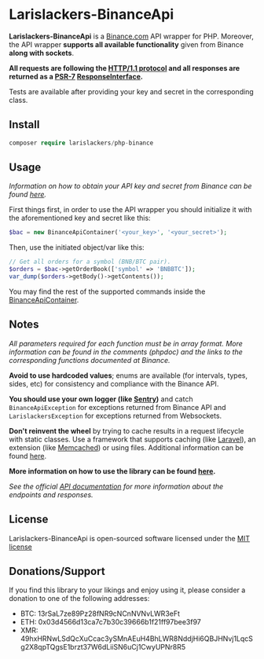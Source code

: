 # Larislackers-BinanceApi

**Larislackers-BinanceApi** is a [Binance.com](https://binance.com) API wrapper for PHP. Moreover, the API wrapper **supports all available functionality** given from Binance **along with sockets**.

**All requests are following the [HTTP/1.1 protocol](https://tools.ietf.org/html/rfc2616) and all responses are returned as a [PSR-7](http://docs.guzzlephp.org/en/stable/psr7.html) [ResponseInterface](http://www.php-fig.org/psr/psr-7/).**

Tests are available after providing your key and secret in the corresponding class.

## Install

```php
composer require larislackers/php-binance
```

## Usage

_Information on how to obtain your API key and secret from Binance can be found [here](https://support.binance.com/hc/en-us/articles/115000840592-Binance-API-Beta)._

First things first, in order to use the API wrapper you should initialize it with the aforementioned key and secret like this:  

```php
$bac = new BinanceApiContainer('<your_key>', '<your_secret>');
```

Then, use the initiated object/var like this:

```php
// Get all orders for a symbol (BNB/BTC pair).
$orders = $bac->getOrderBook(['symbol' => 'BNBBTC']);
var_dump($orders->getBody()->getContents());
```

You may find the rest of the supported commands inside the [BinanceApiContainer](https://github.com/larislackers/php-binance/blob/master/src/BinanceApiContainer.php).

## Notes

_All parameters required for each function must be in array format. More information can be found in the comments (phpdoc) and the links to the corresponding functions documented at Binance._

**Avoid to use hardcoded values**; enums are available (for intervals, types, sides, etc) for consistency and compliance with the Binance API.

**You should use your own logger (like [Sentry](https://sentry.io/welcome/))** and catch `BinanceApiException` for exceptions returned from Binance API and `LarislackersException` for exceptions returned from Websockets.

**Don't reinvent the wheel** by trying to cache results in a request lifecycle with static classes. Use a framework that supports caching (like [Laravel](https://laravel.com/docs/5.5/cache)), an extension (like [Memcached](https://memcached.org/)) or using files. Additional information can be found [here](http://www.php-cache.com/en/latest/).

**More information on how to use the library can be found [here](https://larislackers.github.io/php-binance/).**

*See the official [API documentation](https://www.binance.com/restapipub.html) for more information about the endpoints and responses.*

## License

Larislackers-BinanceApi is open-sourced software licensed under the [MIT license](http://opensource.org/licenses/MIT)

## Donations/Support

If you find this library to your likings and enjoy using it, please consider a donation to one of the following addresses:
* BTC: 13rSaL7ze89Pz28fNR9cNCnNVNvLWR3eFt
* ETH: 0x03d4566d13ca7c7b30c39666b1f21ff97bee3f97
* XMR: 49hxHRNwLSdQcXuCcac3ySMnAEuH4BhLWR8NddjHi6QBJHNvj1LqcSg2X8qpTQgsE1brzt37W6dLiiSN6uCj1CwyUPNr8R5
